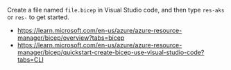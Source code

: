 Create a file named `file.bicep` in Visual Studio code, and then type `res-aks` or `res-` to get started.

- https://learn.microsoft.com/en-us/azure/azure-resource-manager/bicep/overview?tabs=bicep
- https://learn.microsoft.com/en-us/azure/azure-resource-manager/bicep/quickstart-create-bicep-use-visual-studio-code?tabs=CLI
